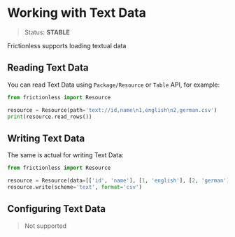 # Working with Text Data

> Status: **STABLE**

Frictionless supports loading textual data

## Reading Text Data

You can read Text Data using `Package/Resource` or `Table` API, for example:

```python
from frictionless import Resource

resource = Resource(path='text://id,name\n1,english\n2,german.csv')
print(resource.read_rows())
```

## Writing Text Data

The same is actual for writing Text Data:

```py
from frictionless import Resource

resource = Resource(data=[['id', 'name'], [1, 'english'], [2, 'german']])
resource.write(scheme='text', format='csv')
```

## Configuring Text Data

> Not supported
